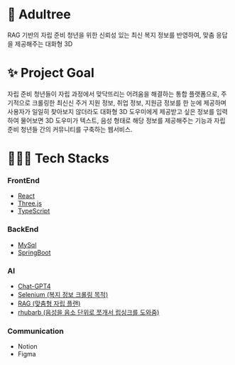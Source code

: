 # 🌳 Adultree
  RAG 기반의 자립 준비 청년을 위한 신뢰성 있는 최신 복지 정보를 반영하여, 맞춤 응답을 제공해주는  대화형 3D 
  
# ✨ Project Goal
자립 준비 청년들이 자립 과정에서 맞닥뜨리는 어려움을 해결하는 통합 플랫폼으로, 주기적으로 크롤링한 최신신 주거 지원 정보, 취업 정보, 지원금 정보를 한 눈에 제공하며 사용자가 일일히 찾아보지 않더라도 대화형 3D 도우미에게 제공받고 싶은 정보를 입력하여 물어보면 3D 도우미가 텍스트, 음성 형태로 해당 정보를 제공해주는 기능과 자립 준비 청년들 간의 커뮤니티를 구축하는 웹서비스.

# 👩🏻‍💻 Tech Stacks
### FrontEnd
- [React](https://react.dev/)
- [Three.js](https://threejs.org/)
- [TypeScript](https://www.typescriptlang.org/ko/)

### BackEnd
- [MySql](https://www.mysql.com/)
- [SpringBoot](https://spring.io/projects/spring-boot)

### AI
- [Chat-GPT4](https://openai.com/index/gpt-4-research)
- [Selenium (복지 정보 크롤링 목적)](https://www.selenium.dev/)
- [RAG (맞춤형 자립 플랜)](https://github.com/chroma-core/chroma.git)
- [rhubarb (음성을 음소 단위로 쪼개서 립싱크를 도와줌)](https://github.com/DanielSWolf/rhubarb-lip-sync)

### Communication
- Notion
- Figma
